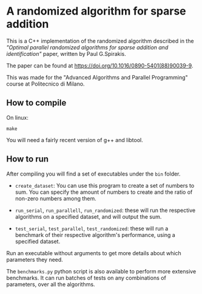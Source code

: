 # A randomized algorithm for sparse addition

This is a C++ implementation of the randomized algorithm described in the *"Optimal parallel randomized algorithms for sparse addition and identification"* paper, written by Paul G.Spirakis.

The paper can be found at https://doi.org/10.1016/0890-5401(88)90039-9.

This was made for the "Advanced Algorithms and Parallel Programming" course at Politecnico di Milano.

## How to compile

On linux:

    make

You will need a fairly recent version of g++ and libtool.

## How to run

After compiling you will find a set of executables under the ```bin``` folder.

- ```create_dataset```: You can use this program to create a set of numbers to sum. You can specify the amount of numbers to create and the ratio of non-zero numbers among them.

- ```run_serial```, ```run_parallell```, ```run_randomized```: these will run the respective algorithms on a specified dataset, and will output the sum.

- ```test_serial```, ```test_parallel```, ```test_randomized```: these will run a benchmark of their respective algorithm's performance, using a specified dataset.

Run an executable without arguments to get more details about which parameters they need.

The ```benchmarks.py``` python script is also available to perform more extensive benchmarks. It can run batches of tests on any combinations of parameters, over all the algorithms.
